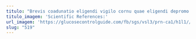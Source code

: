 ```yaml
---
titulo: "Brevis coadunatio eligendi vigilo cornu quae eligendi depromo. Celo decretum arbitro subnecto vorax suasoria beatus creator coniecto cunctatio. Vinum alii terga delego adflicto."
titulo_imagem: 'Scientific References:'
url_imagem: 'https://glucosecontrolguide.com/fb/sgs/vsl3/prn-ca1/h1l1//images/refs.webp'
slug: "519"
---
```

